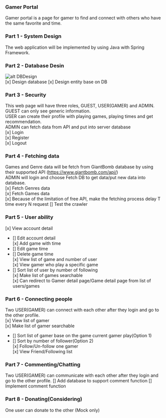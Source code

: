### Gamer Portal
Gamer portal is a page for gamer to find and connect with others who have the same favorite and time.

### Part 1 - System Design
The web application will be implemented by using Java with Spring Framework.


### Part 2 - Database Desin
![alt DBDesign](https://i.imgur.com/of9bCGk.jpg)  
[x] Design database
[x] Design entity base on DB

### Part 3 - Security
This web page will have three roles, GUEST, USER(GAMER) and ADMIN.  
GUEST can only see generic information.  
USER can create their profile with playing games, playing times and get recommendation.  
ADMIN can fetch data from API and put into server database  
[x] Login  
[x] Register  
[x] Logout  

### Part 4 - Fetching data
Games and Genre data will be fetch from GiantBomb database by using their supported API (https://www.giantbomb.com/api/)  
ADMIN will login and choose Fetch DB to get data/put new data into database.  
[x] Fetch Genres data  
[x] Fetch Games data  
[x] Because of the limitation of free API, make the fetching process delay T time every N request
[] Test the crawler

### Part 5 - User ability
[x] View account detail  
* [] Edit account detail  
[x] Add game with time  
* [] Edit game time  
* [] Delete game time  
[x] View list of game and number of user  
[x] View gamer who play a specific game  
* [] Sort list of user by number of following  
[x] Make list of games searchable  
[x] Can redirect to Gamer detail page/Game detail page from list of users/games  

### Part 6 - Connecting people
Two USER(GAMER) can connect with each other after they login and go to the other profile.  
[x] View list of gamer  
[x] Make list of gamer searchable  
* [] Sort list of gamer base on the game current gamer play(Option 1)  
* [] Sort by number of follower(Option 2)  
[x] Follow/Un-follow one gamer  
[x] View Friend/Following list

### Part 7 - Commenting/Chatting
Two USER(GAMER) can communicate with each other after they login and go to the other profile.
[] Add database to support comment function
[] Implement comment function

### Part 8 - Donating(Considering)
One user can donate to the other (Mock only)